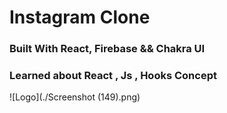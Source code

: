 #  Instagram Clone 

### Built With React, Firebase && Chakra UI
### Learned about React , Js , Hooks Concept
![Logo](./Screenshot (149).png)
